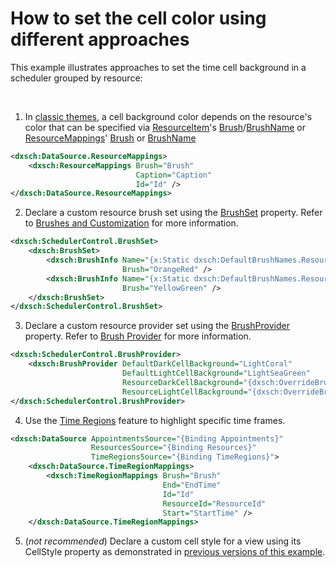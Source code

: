 # How to set the cell color using different approaches

This example illustrates approaches to set the time cell background in a scheduler grouped by resource:

<br/>

1. In [classic themes](https://docs.devexpress.com/WPF/400994/controls-and-libraries/scheduler/appearance-customization#classic-themes), a cell background color depends on the resource's color that can be specified via [ResourceItem](https://docs.devexpress.com/WPF/DevExpress.Xpf.Scheduling.ResourceItem)'s [Brush](https://docs.devexpress.com/WPF/DevExpress.Xpf.Scheduling.ResourceItem.Brush)/[BrushName](https://docs.devexpress.com/WPF/DevExpress.Xpf.Scheduling.ResourceItem.BrushName) or [ResourceMappings](https://docs.devexpress.com/WPF/DevExpress.Xpf.Scheduling.ResourceMappings)' [Brush](https://docs.devexpress.com/WPF/DevExpress.Xpf.Scheduling.ResourceMappings.Brush) or [BrushName](https://docs.devexpress.com/WPF/DevExpress.Xpf.Scheduling.ResourceMappings.BrushName)

```xml
<dxsch:DataSource.ResourceMappings>
    <dxsch:ResourceMappings Brush="Brush"
                            Caption="Caption"
                            Id="Id" />
</dxsch:DataSource.ResourceMappings>
```

2. Declare a custom resource brush set using the [BrushSet](https://docs.devexpress.com/WPF/DevExpress.Xpf.Scheduling.SchedulerControl.BrushSet) property. Refer to [Brushes and Customization](https://docs.devexpress.com/WPF/400994/controls-and-libraries/scheduler/appearance-customization#brushes-and-customization) for more information.

```xml
<dxsch:SchedulerControl.BrushSet>
    <dxsch:BrushSet>
        <dxsch:BrushInfo Name="{x:Static dxsch:DefaultBrushNames.Resource1}"
                         Brush="OrangeRed" />
        <dxsch:BrushInfo Name="{x:Static dxsch:DefaultBrushNames.Resource2}"
                         Brush="YellowGreen" />
    </dxsch:BrushSet>
</dxsch:SchedulerControl.BrushSet>
```

3. Declare a custom resource provider set using the [BrushProvider](https://docs.devexpress.com/WPF/DevExpress.Xpf.Scheduling.Common.BrushProvider) property. Refer to [Brush Provider](https://docs.devexpress.com/WPF/400994/controls-and-libraries/scheduler/appearance-customization#brush-provider) for more information.

```xml
<dxsch:SchedulerControl.BrushProvider>
    <dxsch:BrushProvider DefaultDarkCellBackground="LightCoral"                                                
                         DefaultLightCellBackground="LightSeaGreen"                                            
                         ResourceDarkCellBackground="{dxsch:OverrideBrushTransform OverrideBrush=LightGreen}"  
                         ResourceLightCellBackground="{dxsch:OverrideBrushTransform OverrideBrush=LightBlue}"/>
</dxsch:SchedulerControl.BrushProvider>
```

4. Use the [Time Regions](https://docs.devexpress.com/WPF/401378/controls-and-libraries/scheduler/time-regions) feature to highlight specific time frames.

```xml
<dxsch:DataSource AppointmentsSource="{Binding Appointments}"
                  ResourcesSource="{Binding Resources}"
                  TimeRegionsSource="{Binding TimeRegions}">
    <dxsch:DataSource.TimeRegionMappings>
        <dxsch:TimeRegionMappings Brush="Brush"
                                  End="EndTime"
                                  Id="Id"
                                  ResourceId="ResourceId"
                                  Start="StartTime" />
    </dxsch:DataSource.TimeRegionMappings>
```

5. (*not recommended*) Declare a custom cell style for a view using its CellStyle property as demonstrated in [previous versions of this example](https://github.com/DevExpress-Examples/how-to-set-the-cell-color-using-different-approaches-t604609/tree/17.2.3+). 

